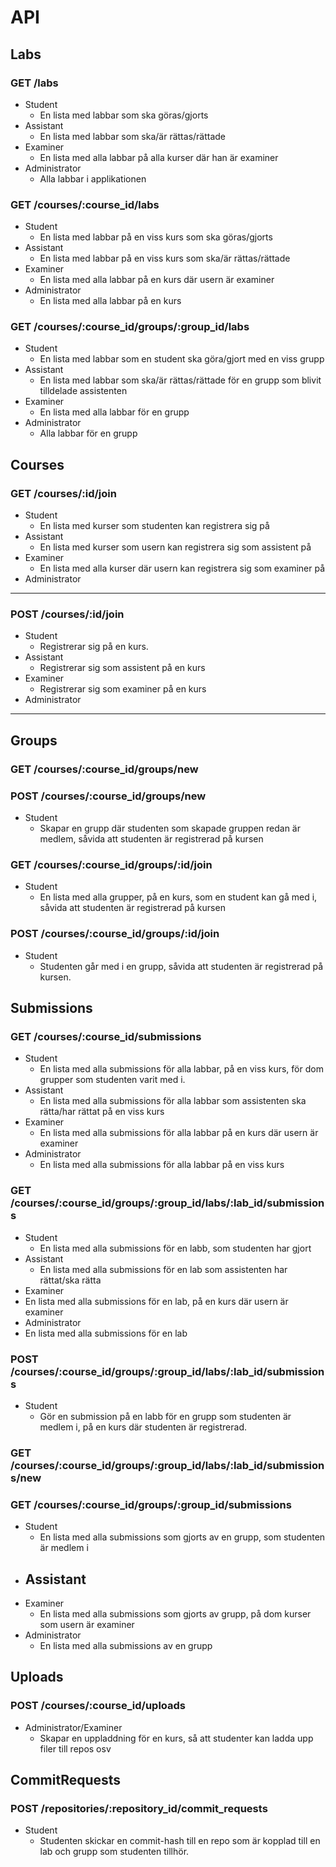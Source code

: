 # API

## Labs

### GET /labs

- Student
  - En lista med labbar som ska göras/gjorts
- Assistant
  - En lista med labbar som ska/är rättas/rättade
- Examiner
  - En lista med alla labbar på alla kurser där han är examiner
- Administrator
  - Alla labbar i applikationen

### GET /courses/:course_id/labs

- Student
  - En lista med labbar på en viss kurs som ska göras/gjorts
- Assistant
  - En lista med labbar på en viss kurs som ska/är rättas/rättade
- Examiner
  - En lista med alla labbar på en kurs där usern är examiner
- Administrator
  - En lista med alla labbar på en kurs

### GET /courses/:course_id/groups/:group_id/labs

- Student
  - En lista med labbar som en student ska göra/gjort med en viss grupp
- Assistant 
  - En lista med labbar som ska/är rättas/rättade för en grupp som blivit tilldelade assistenten
- Examiner
  - En lista med alla labbar för en grupp
- Administrator
  - Alla labbar för en grupp

## Courses

### GET /courses/:id/join

- Student
  - En lista med kurser som studenten kan registrera sig på
- Assistant
  - En lista med kurser som usern kan registrera sig som assistent på
- Examiner
  - En lista med alla kurser där usern kan registrera sig som examiner på
- Administrator
 ---

### POST /courses/:id/join

- Student
  - Registrerar sig på en kurs.
- Assistant
  - Registrerar sig som assistent på en kurs
- Examiner
  - Registrerar sig som examiner på en kurs
- Administrator
 ---

## Groups

### GET /courses/:course_id/groups/new



### POST /courses/:course_id/groups/new

- Student
  - Skapar en grupp där studenten som skapade gruppen redan är medlem, såvida att studenten är registrerad på kursen

### GET /courses/:course_id/groups/:id/join

- Student
  - En lista med alla grupper, på en kurs, som en student kan gå med i, såvida att studenten är registrerad på kursen

### POST /courses/:course_id/groups/:id/join

- Student
  - Studenten går med i en grupp, såvida att studenten är registrerad på kursen.

## Submissions

### GET /courses/:course_id/submissions

- Student
  - En lista med alla submissions för alla labbar, på en viss kurs, för dom grupper som studenten varit med i.
- Assistant
  - En lista med alla submissions för alla labbar som assistenten ska rätta/har rättat på en viss kurs
- Examiner
  - En lista med alla submissions för alla labbar på en kurs där usern är examiner
- Administrator
  - En lista med alla submissions för alla labbar på en viss kurs
 


### GET /courses/:course_id/groups/:group_id/labs/:lab_id/submissions

- Student
  - En lista med alla submissions för en labb, som studenten har gjort
- Assistant
  - En lista med alla submissions för en lab som assistenten har rättat/ska rätta
- Examiner
 - En lista med alla submissions för en lab, på en kurs där usern är examiner
- Administrator
 - En lista med alla submissions för en lab


### POST /courses/:course_id/groups/:group_id/labs/:lab_id/submissions

- Student
  - Gör en submission på en labb för en grupp som studenten är medlem i, på en kurs där studenten är registrerad. 

### GET /courses/:course_id/groups/:group_id/labs/:lab_id/submissions/new



### GET /courses/:course_id/groups/:group_id/submissions

- Student
  - En lista med alla submissions som gjorts av en grupp, som studenten är medlem i
- Assistant
  ---
- Examiner
   - En lista med alla submissions som gjorts av grupp, på dom kurser som usern är examiner
- Administrator
  - En lista med alla submissions av en grupp

## Uploads

### POST /courses/:course_id/uploads

- Administrator/Examiner
  - Skapar en uppladdning för en kurs, så att studenter kan ladda upp filer till repos osv

## CommitRequests

### POST /repositories/:repository_id/commit_requests

- Student
  - Studenten skickar en commit-hash till en repo som är kopplad till en lab och grupp som studenten tillhör. 
